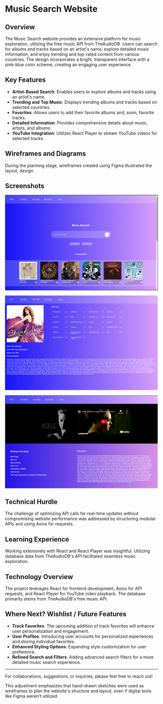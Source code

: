 # Music Search Website

## Overview
The Music Search website provides an extensive platform for music exploration, utilizing the free music API from TheAudioDB. Users can search for albums and tracks based on an artist's name, explore detailed music information, and enjoy trending and top-rated content from various countries. The design incorporates a bright, transparent interface with a pink-blue color scheme, creating an engaging user experience.

## Key Features
- **Artist-Based Search**: Enables users to explore albums and tracks using an artist's name.
- **Trending and Top Music**: Displays trending albums and tracks based on selected countries.
- **Favorites**: Allows users to add their favorite albums and, soon, favorite tracks.
- **Detailed Information**: Provides comprehensive details about music, artists, and albums.
- **YouTube Integration**: Utilizes React Player to stream YouTube videos for selected tracks.

## Wireframes and Diagrams
During the planning stage, wireframes created using Figma illustrated the layout, design.

## Screenshots
![Screenshot 1](./src/img/ScreenshotHomePage.png)

![Screenshot 2](./src/img/Screenshot%20AlbumDetail.png)

![Screenshot 3](./src/img/ScreenshotTrackDetail.png)

## Technical Hurdle
The challenge of optimizing API calls for real-time updates without compromising website performance was addressed by structuring modular APIs and using Axios for requests.

## Learning Experience
Working extensively with React and React Player was insightful. Utilizing database data from TheAudioDB's API facilitated seamless music exploration.

## Technology Overview
The project leverages React for frontend development, Axios for API requests, and React Player for YouTube video playback. The database primarily stems from TheAudioDB's free music API.

## Where Next? Wishlist / Future Features
- **Track Favorites**: The upcoming addition of track favorites will enhance user personalization and engagement.
- **User Profiles**: Introducing user accounts for personalized experiences and storing individual favorites.
- **Enhanced Styling Options**: Expanding style customization for user preference.
- **Refined Search and Filters**: Adding advanced search filters for a more detailed music search experience.

---

For collaborations, suggestions, or inquiries, please feel free to reach out!



This adjustment emphasizes that hand-drawn sketches were used as wireframes to plan the website's structure and layout, even if digital tools like Figma weren't utilized.


